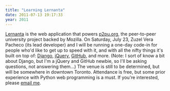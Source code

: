 ```yaml
---
title: "Learning Lernanta"
date: 2011-07-13 19:17:33
year: 2011
---
```

<a href="https://github.com/p2pu/lernanta/wiki">Lernanta</a> is the web application that powers <a href="http://p2pu.org">p2pu.org</a>, the peer-to-peer university project backed by Mozilla. On Saturday, July 23, Zuzel Vera Pacheco (its lead developer) and I will be running a one-day code-in for people who'd like to get up to speed with it, and with all the nifty things it's built on top of: <a href="https://www.djangoproject.com/">Django</a>, <a href="http://jquery.com/">jQuery</a>, <a href="http://github.com">GitHub</a>, and more.  (Note: I sort of know a bit about Django, but I'm a jQuery and GitHub newbie, so I'll be asking questions, not answering them...)  The venue is still to be determined, but will be somewhere in downtown Toronto.  Attendance is free, but some prior experience with Python web programming is a must.  If you're interested, please <a href="mailto:{{site.author.email}}">email me</a>.

